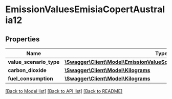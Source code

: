 # EmissionValuesEmisiaCopertAustralia12

## Properties
Name | Type | Description | Notes
------------ | ------------- | ------------- | -------------
**value_scenario_type** | [**\Swagger\Client\Model\EmissionValueScenarioTypeEmisiaCopertAustralia12**](EmissionValueScenarioTypeEmisiaCopertAustralia12.md) |  | 
**carbon_dioxide** | [**\Swagger\Client\Model\Kilograms**](Kilograms.md) |  | 
**fuel_consumption** | [**\Swagger\Client\Model\Kilograms**](Kilograms.md) |  | 

[[Back to Model list]](../../README.md#documentation-for-models) [[Back to API list]](../../README.md#documentation-for-api-endpoints) [[Back to README]](../../README.md)

